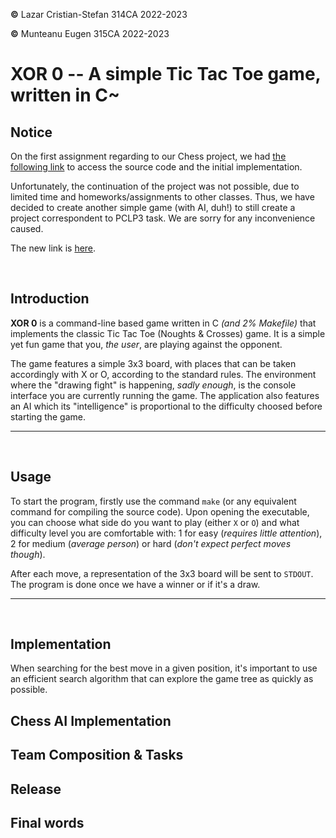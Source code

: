 **&copy;** Lazar Cristian-Stefan 314CA 2022-2023

**&copy;** Munteanu Eugen 315CA 2022-2023

# XOR 0 -- A simple Tic Tac Toe game, written in C~

## Notice

On the first assignment regarding to our Chess project, we had [the following link](https://github.com/EugenM03/simple--ai--chess) to access the source code and the initial implementation.

Unfortunately, the continuation of the project was not possible, due to limited time and homeworks/assignments to other classes. Thus, we have decided to create another simple game (with AI, duh!) to still create a project correspondent to PCLP3 task. We are sorry for any inconvenience caused.

The new link is [here](https://github.com/Cristian243342/Tic_Tac_Toe__VS__Monteeeeee_Carlooooo).

&nbsp;

## Introduction

**XOR 0** is a command-line based game written in C *(and 2% Makefile)* that implements the classic Tic Tac Toe (Noughts & Crosses) game. It is a simple yet fun game that you, *the user*, are playing against the opponent.

The game features a simple 3x3 board, with places that can be taken accordingly with X or O, according to the standard rules. The environment where the "drawing fight" is happening, *sadly enough*, is the console interface you are currently running the game. The application also features an AI which its "intelligence" is proportional to the difficulty choosed before starting the game.

---
&nbsp;

## Usage

To start the program, firstly use the command `make` (or any equivalent command for compiling the source code). Upon opening the executable, you can choose what side do you want to play (either `X` or `O`) and what difficulty level you are comfortable with: 1 for easy (*requires little attention*), 2 for medium (*average person*) or hard (*don't expect perfect moves though*).

After each move, a representation of the 3x3 board will be sent to ```STDOUT```. The program is done once we have a winner or if it's a draw.

---
&nbsp;


## Implementation
When searching
for the best move in a given position, it's
important to use an efficient search algorithm that can explore the game tree
as quickly as possible.

## Chess AI Implementation

## Team Composition & Tasks

## Release

## Final words
